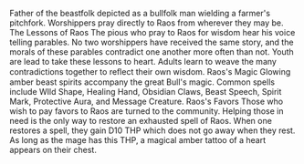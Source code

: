 Father of the beastfolk depicted as a
bullfolk man wielding a farmer's pitchfork.
Worshippers pray directly to Raos from
wherever they may be.
The Lessons of Raos
The pious who pray to Raos for wisdom
hear his voice telling parables. No two worshippers have received the same story,
and the morals of these parables contradict
one another more often than not. Youth are
lead to take these lessons to heart. Adults
learn to weave the many contradictions
together to reﬂect their own wisdom.
Raos's Magic
Glowing amber beast spirits accompany
the great Bull's magic. Common spells
include WIld Shape, Healing Hand,
Obsidian Claws, Beast Speech, Spirit Mark,
Protective Aura, and Message Creature.
Raos's Favors
Those who wish to pay favors to Raos are
turned to the community. Helping those in
need is the only way to restore an
exhausted spell of Raos. When one restores
a spell, they gain D10 THP which does not
go away when they rest. As long as the
mage has this THP, a magical amber tattoo
of a heart appears on their chest.